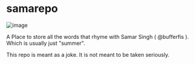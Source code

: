 # samarepo
![image](https://github.com/user-attachments/assets/c807c4bb-c935-4169-bd05-de82e5d8d437)

A Place to store all the words that rhyme with Samar Singh ( @bufferfis ).
Which is usually just "summer".

This repo is meant as a joke. It is not meant to be taken seriously.
